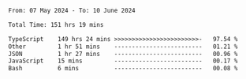 
<!--START_SECTION:waka-->

```txt
From: 07 May 2024 - To: 10 June 2024

Total Time: 151 hrs 19 mins

TypeScript    149 hrs 24 mins >>>>>>>>>>>>>>>>>>>>>>>>-   97.54 %
Other         1 hr 51 mins    -------------------------   01.21 %
JSON          1 hr 27 mins    -------------------------   00.96 %
JavaScript    15 mins         -------------------------   00.17 %
Bash          6 mins          -------------------------   00.08 %
```

<!--END_SECTION:waka-->

<!--

### Hi there 👋
**Iam-cesar/Iam-cesar** is a ✨ _special_ ✨ repository because its `README.md` (this file) appears on your GitHub profile.

Here are some ideas to get you started:

- 🔭 I’m currently working on ...
- 🌱 I’m currently learning ...
- 👯 I’m looking to collaborate on ...
- 🤔 I’m looking for help with ...
- 💬 Ask me about ...
- 📫 How to reach me: ...
- 😄 Pronouns: ...
- ⚡ Fun fact: ...
-->
